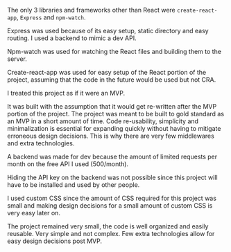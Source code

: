 The only 3 libraries and frameworks other than React were `create-react-app`, `Express` and `npm-watch`.

Express was used because of its easy setup, static directory and easy routing.
I used a backend to mimic a dev API.

Npm-watch was used for watching the React files and building them to the server.

Create-react-app was used for easy setup of the React portion of the project, assuming that the code in the future would be used but not CRA.

I treated this project as if it were an MVP.

It was built with the assumption that it would get re-written after the MVP portion of the project.
The project was meant to be built to gold standard as an MVP in a short amount of time.
Code re-usability, simplicity and minimalization is essential for expanding quickly without having to mitigate erroneous design decisions.
This is why there are very few middlewares and extra technologies.

A backend was made for dev because the amount of limited requests per month on the free API I used (500/month).

Hiding the API key on the backend was not possible since this project will have to be installed and used by other people.

I used custom CSS since the amount of CSS required for this project was small and making design decisions for a small amount of custom CSS is very easy later on.

The project remained very small, the code is well organized and easily reusable. Very simple and not complex.
Few extra technologies allow for easy design decisions post MVP.
